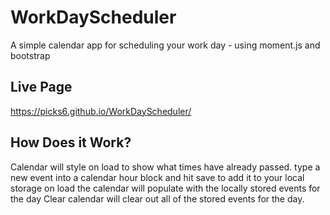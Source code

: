 # WorkDayScheduler
A simple calendar app for scheduling your work day - using moment.js and bootstrap


## Live Page
https://picks6.github.io/WorkDayScheduler/

## How Does it Work?
Calendar will style on load to show what times have already passed.
type a new event into a calendar hour block and hit save to add it to your local storage
on load the calendar will populate with the locally stored events for the day
Clear calendar will clear out all of the stored events for the day. 

